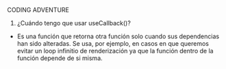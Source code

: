 CODING ADVENTURE

1. ¿Cuándo tengo que usar useCallback()?

- Es una función que retorna otra función solo cuando sus dependencias han sido alteradas. Se usa, por ejemplo, en casos en que queremos evitar un loop infinitio de renderización ya que la función dentro de la función depende de si misma.
